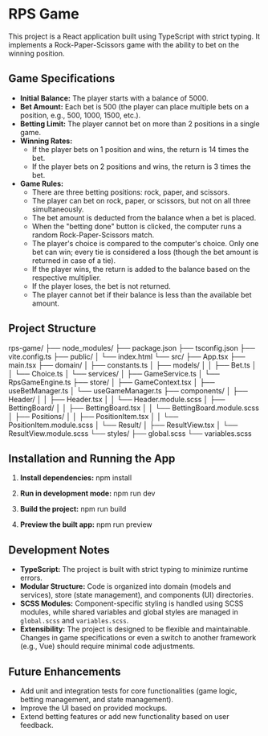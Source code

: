 # RPS Game

This project is a React application built using TypeScript with strict typing. It implements a Rock-Paper-Scissors game with the ability to bet on the winning position.

## Game Specifications

- **Initial Balance:** The player starts with a balance of 5000.
- **Bet Amount:** Each bet is 500 (the player can place multiple bets on a position, e.g., 500, 1000, 1500, etc.).
- **Betting Limit:** The player cannot bet on more than 2 positions in a single game.
- **Winning Rates:**
  - If the player bets on 1 position and wins, the return is 14 times the bet.
  - If the player bets on 2 positions and wins, the return is 3 times the bet.
- **Game Rules:**
  - There are three betting positions: rock, paper, and scissors.
  - The player can bet on rock, paper, or scissors, but not on all three simultaneously.
  - The bet amount is deducted from the balance when a bet is placed.
  - When the "betting done" button is clicked, the computer runs a random Rock-Paper-Scissors match.
  - The player's choice is compared to the computer's choice. Only one bet can win; every tie is considered a loss (though the bet amount is returned in case of a tie).
  - If the player wins, the return is added to the balance based on the respective multiplier.
  - If the player loses, the bet is not returned.
  - The player cannot bet if their balance is less than the available bet amount.

## Project Structure

rps-game/
├── node_modules/
├── package.json
├── tsconfig.json
├── vite.config.ts
├── public/
│   └── index.html
└── src/
    ├── App.tsx
    ├── main.tsx
    ├── domain/
    │   ├── constants.ts
    │   ├── models/
    │   │   ├── Bet.ts
    │   │   └── Choice.ts
    │   └── services/
    │       ├── GameService.ts
    │       └── RpsGameEngine.ts
    ├── store/
    │   ├── GameContext.tsx
    │   ├── useBetManager.ts
    │   └── useGameManager.ts
    ├── components/
    │   ├── Header/
    │   │   ├── Header.tsx
    │   │   └── Header.module.scss
    │   ├── BettingBoard/
    │   │   ├── BettingBoard.tsx
    │   │   └── BettingBoard.module.scss
    │   ├── Positions/
    │   │   ├── PositionItem.tsx
    │   │   └── PositionItem.module.scss
    │   └── Result/
    │       ├── ResultView.tsx
    │       └── ResultView.module.scss
    └── styles/
        ├── global.scss
        └── variables.scss



## Installation and Running the App

1. **Install dependencies:**
npm install

2. **Run in development mode:**
npm run dev

3. **Build the project:**
npm run build

4. **Preview the built app:**
npm run preview


## Development Notes

- **TypeScript:** The project is built with strict typing to minimize runtime errors.
- **Modular Structure:** Code is organized into domain (models and services), store (state management), and components (UI) directories.
- **SCSS Modules:** Component-specific styling is handled using SCSS modules, while shared variables and global styles are managed in `global.scss` and `variables.scss`.
- **Extensibility:** The project is designed to be flexible and maintainable. Changes in game specifications or even a switch to another framework (e.g., Vue) should require minimal code adjustments.

## Future Enhancements

- Add unit and integration tests for core functionalities (game logic, betting management, and state management).
- Improve the UI based on provided mockups.
- Extend betting features or add new functionality based on user feedback.